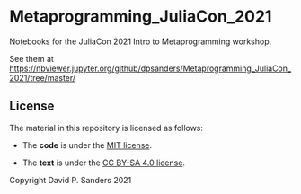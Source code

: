 # Metaprogramming_JuliaCon_2021

Notebooks for the JuliaCon 2021 Intro to Metaprogramming workshop.

See them at https://nbviewer.jupyter.org/github/dpsanders/Metaprogramming_JuliaCon_2021/tree/master/

## License
The material in this repository is licensed as follows:

- The **code** is under the [MIT license](https://opensource.org/licenses/MIT).

- The **text** is under the [CC BY-SA 4.0 license](https://creativecommons.org/licenses/by-sa/4.0).


Copyright David P. Sanders 2021
